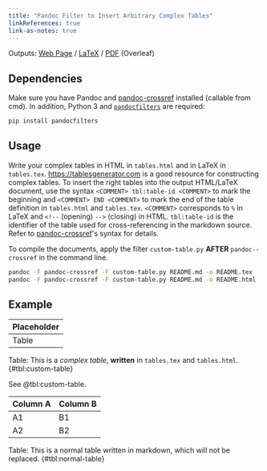 ```yaml
---
title: "Pandoc Filter to Insert Arbitrary Complex Tables"
linkReferences: true
link-as-notes: true
---
```


Outputs: 
[Web Page](https://yongfu.name/pandoc-filter/) /
[LaTeX](https://yongfu.name/pandoc-filter/README.tex) /
[PDF](https://www.overleaf.com/docs?snip_uri=https://yongfu.name/pandoc-filter/README.tex&engine=xelatex)
(Overleaf)


## Dependencies

Make sure you have Pandoc and [pandoc-crossref][crossref] installed (callable from cmd). 
In addition, Python 3 and [`pandocfilters`](https://github.com/jgm/pandocfilters) are required:

```bash
pip install pandocfilters
```

[crossref]: https://github.com/lierdakil/pandoc-crossref


## Usage

Write your complex tables in HTML in `tables.html` and in LaTeX in `tables.tex`.
<https://tablesgenerator.com> is a good resource for constructing complex tables.
To insert the right tables into the output HTML/LaTeX document, 
use the syntax `<COMMENT> tbl:table-id <COMMENT>` to mark the beginning and
`<COMMENT> END <COMMENT>` to mark the end of the table definition in `tables.html` and `tables.tex`.
`<COMMENT>` corresponds to `%` in LaTeX and `<!--` (opening) `-->` (closing) in HTML. 
`tbl:table-id` is the identifier of the table used for cross-referencing in the markdown source. 
Refer to [pandoc-crossref][crossref]'s syntax for details.

To compile the documents, apply the filter `custom-table.py` **AFTER** `pandoc--crossref` in the command line.

```bash
pandoc -F pandoc-crossref -F custom-table.py README.md -o README.tex
pandoc -F pandoc-crossref -F custom-table.py README.md -o README.html
```


## Example

| Placeholder |
|-------------|
| Table       |

Table: This is a _complex table_, **written** in `tables.tex` and `tables.html`. {#tbl:custom-table}

See @tbl:custom-table.


Column A | Column B
---------|---------
A1       | B1
A2       | B2

Table: This is a normal table written in markdown, which will not be replaced. {#tbl:normal-table}
